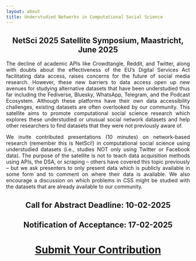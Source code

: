 ```yaml
---
layout: about 
title: Understudied Networks in Computational Social Science
---
```


<h2><center>
NetSci 2025 Satellite Symposium, 
Maastricht, June 2025
</center></h2>

<p align="justify">
The decline of academic APIs like Crowdtangle, Reddit, and Twitter, along with doubts about the effectiveness of the EU’s Digital Services Act facilitating data access, raises concerns for the future of social media research. However, these new barriers to data access open up new avenues for studying alternative datasets that have been understudied thus far including the Fediverse, Bluesky, WhatsApp, Telegram, and the Podcast Ecosystem. Although these platforms have their own data accessibility challenges, existing datasets are often overlooked by our community. This satellite aims to promote computational social science research which explores these understudied or unusual social network datasets and help other researchers to find datasets that they were not previously aware of.
</p>


<p align="justify">
We invite contributed presentations (10 minutes) on network-based research (remember this is NetSci!) in computational social science using understudied datasets (i.e., studies NOT only using Twitter or Facebook data). The purpose of the satellite is not to teach data acquisition methods using APIs, the DSA, or scraping – others have covered this topic previously – but we ask presenters to only present data which is publicly available in some form and to comment on where their data is available. We also encourage a discussion on which problems in CSS might be studied with the datasets that are already available to our community.
</p>

<center>
<h2> Call for Abstract Deadline: 10-02-2025 </h2>
<h2> Notification of Acceptance: 17-02-2025 </h2>
<h1><a href="submission/" class="btn">Submit Your Contribution</a></h1>
</center>

